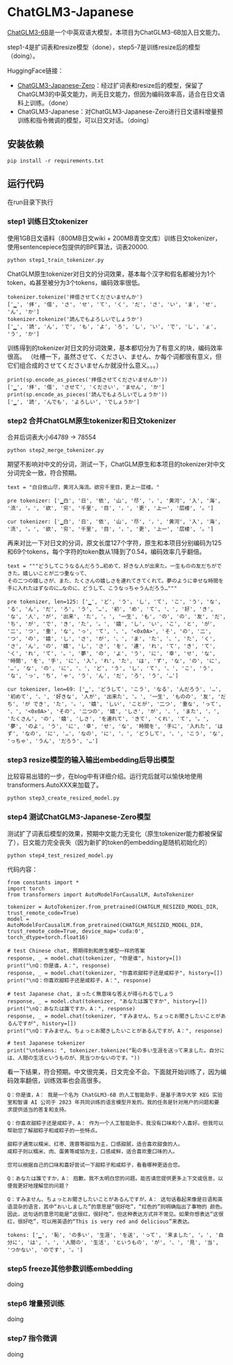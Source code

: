 # ChatGLM3-Japanese
[ChatGLM3-6B](https://github.com/THUDM/ChatGLM3)是一个中英双语大模型，本项目为ChatGLM3-6B加入日文能力。  

step1-4是扩词表和resize模型（done），step5-7是训练resize后的模型（doing）。

HuggingFace链接：
- [ChatGLM3-Japanese-Zero]( https://huggingface.co/dummy-foo/ChatGLM3-Japanese-Zero )：经过扩词表和resize后的模型，保留了ChatGLM3的中英文能力，尚无日文能力，但因为编码效率高，适合在日文语料上训练。（done）
- ChatGLM3-Japanese：对ChatGLM3-Japanese-Zero进行日文语料增量预训练和指令微调的模型，可以日文对话。（doing）


## 安装依赖
```
pip install -r requirements.txt
```

## 运行代码
在run目录下执行

### step1 训练日文tokenizer
使用1GB日文语料（800MB日文wiki + 200MB青空文库）训练日文tokenizer，使用sentencepiece包提供的BPE算法，词表20000.
```
python step1_train_tokenizer.py
```

ChatGLM原生tokenizer对日文的分词效果，基本每个汉字和假名都被分为1个token，ぬ甚至被分为3个tokens，编码效率很低。

```
tokenizer.tokenize('拝借させてくださいませんか')
['▁', '拝', '借', 'さ', 'せ', 'て', 'く', 'だ', 'さ', 'い', 'ま', 'せ', 'ん', 'か']
tokenizer.tokenize('読んでもよろしいでしょうか')
['▁', '読', 'ん', 'で', 'も', 'よ', 'ろ', 'し', 'い', 'で', 'し', 'ょ', 'う', 'か']
```
训练得到的tokenizer对日文的分词效果，基本都切分为了有意义的块，编码效率很高。
（吐槽一下，虽然させて、ください、ません、か每个词都很有意义，但它们组合成的させてくださいませんか就没什么意义。。。）
```
print(sp.encode_as_pieces('拝借させてくださいませんか'))
['▁', '拝', '借', 'させて', 'ください', 'ません', 'か']
print(sp.encode_as_pieces('読んでもよろしいでしょうか'))
['▁', '読', 'んでも', 'よろしい', 'でしょうか']
```

### step2 合并ChatGLM原生tokenizer和日文tokenizer
合并后词表大小64789 -> 78554
```
python step2_merge_tokenizer.py
```
期望不影响对中文的分词，测试一下，ChatGLM原生和本项目的tokenizer对中文分词完全一致，符合预期。  
``` 
text = "白日依山尽，黄河入海流。欲穷千里目，更上一层楼。"

pre tokenizer: ['▁白', '日', '依', '山', '尽', '，', '黄河', '入', '海', '流', '。', '欲', '穷', '千里', '目', '，', '更', '上一', '层楼', '。']

cur tokenizer: ['▁白', '日', '依', '山', '尽', '，', '黄河', '入', '海', '流', '。', '欲', '穷', '千里', '目', '，', '更', '上一', '层楼', '。']
```


再来对比一下对日文的分词，原文长度127个字符，原生和本项目分别编码为125和69个tokens，每个字符的token数从1降到了0.54，编码效率几乎翻倍。
``` 
text = """どうしてこうなるんだろう…初めて、好きな人が出来た。一生ものの友だちができた。嬉しいことが二つ重なって、
その二つの嬉しさが、また、たくさんの嬉しさを連れてきてくれて。夢のように幸せな時間を手に入れたはずなのに…なのに、どうして、こうなっちゃうんだろう…"""

pre tokenizer, len=125: ['▁', 'ど', 'う', 'し', 'て', 'こ', 'う', 'な', 'る', 'ん', 'だ', 'ろ', 'う', '…', '初', 'め', 'て', '、', '好', 'き', 'な', '人', 'が', '出来', 'た', '。', '一生', 'も', 'の', 'の', '友', 'だ', 'ち', 'が', 'で', 'き', 'た', '。', '嬉', 'し', 'い', 'こ', 'と', 'が', '二', 'つ', '重', 'な', 'っ', 'て', '、', '<0x0A>', 'そ', 'の', '二', 'つ', 'の', '嬉', 'し', 'さ', 'が', '、', 'ま', 'た', '、', 'た', 'く', 'さ', 'ん', 'の', '嬉', 'し', 'さ', 'を', '連', 'れ', 'て', 'き', 'て', 'く', 'れ', 'て', '。', '夢', 'の', 'よ', 'う', 'に', '幸', 'せ', 'な', '時間', 'を', '手', 'に', '入', 'れ', 'た', 'は', 'ず', 'な', 'の', 'に', '…', 'な', 'の', 'に', '、', 'ど', 'う', 'し', 'て', '、', 'こ', 'う', 'な', 'っ', 'ち', 'ゃ', 'う', 'ん', 'だ', 'ろ', 'う', '…']

cur tokenizer, len=69: ['▁', 'どうして', 'こう', 'なる', 'んだろう', '…', '初めて', '、', '好きな', '人が', '出来た', '。', '一生', 'ものの', '友', 'だち', 'が でき', 'た', '。', '嬉', 'しい', 'ことが', '二つ', '重な', 'って', '、', '<0x0A>', 'その', '二つの', '嬉', 'しさ', 'が', '、', 'また', '、', 'たくさん', 'の', '嬉', 'しさ', 'を連れて', 'きて', 'くれ', 'て', '。', '夢', 'のよ', 'う', 'に', '幸', 'せ', 'な', '時間を', '手に', '入れた', 'はず', 'なの', 'に', '…', 'なの', 'に', '、', 'どうして', '、', 'こう', 'な', 'っちゃ', 'うん', 'だろう', '…']
```

### step3 resize模型的输入输出embedding后导出模型
比较容易出错的一步，在blog中有详细介绍。运行完后就可以愉快地使用transformers.AutoXXX来加载了。
``` 
python step3_create_resized_model.py
```

### step4 测试ChatGLM3-Japanese-Zero模型
测试扩了词表后模型的效果，预期中文能力无变化（原生tokenizer能力都被保留了），日文能力完全丧失（因为新扩的token的embedding是随机初始化的）
``` 
python step4_test_resized_model.py
```
代码内容：
``` 
from constants import *
import torch
from transformers import AutoModelForCausalLM, AutoTokenizer

tokenizer = AutoTokenizer.from_pretrained(CHATGLM_RESIZED_MODEL_DIR, trust_remote_code=True)
model = AutoModelForCausalLM.from_pretrained(CHATGLM_RESIZED_MODEL_DIR, trust_remote_code=True, device_map='cuda:0', torch_dtype=torch.float16)

# test Chinese chat, 预期得到和原生模型一样的答案
response, _ = model.chat(tokenizer, "你是谁", history=[])
print("\nQ：你是谁，A：", response)
response, _ = model.chat(tokenizer, "你喜欢甜粽子还是咸粽子", history=[])
print("\nQ：你喜欢甜粽子还是咸粽子，A：", response)

# test Japanese chat, まったく無意味な答えが得られるでしょう
response, _ = model.chat(tokenizer, "あなたは誰ですか", history=[])
print("\nQ：あなたは誰ですか，A：", response)
response, _ = model.chat(tokenizer, "すみません、ちょっとお聞きしたいことがあるんですが", history=[])
print("\nQ：すみません、ちょっとお聞きしたいことがあるんですが，A：", response)

# test Japanese tokenizer
print("\ntokens: ", tokenizer.tokenize("恥の多い生涯を送って来ました。自分には、人間の生活というものが、見当つかないのです。"))
```
看一下结果，符合预期。中文很完美，日文完全不会。下面就开始训练了，因为编码效率翻倍，训练效率也会高很多。
``` 
Q：你是谁，A： 我是一个名为 ChatGLM3-6B 的人工智能助手，是基于清华大学 KEG 实验室和智谱 AI 公司于 2023 年共同训练的语言模型开发的。我的任务是针对用户的问题和要 求提供适当的答复和支持。

Q：你喜欢甜粽子还是咸粽子，A： 作为一个人工智能助手，我没有口味和个人喜好。但我可以帮助您了解甜粽子和咸粽子的一些特点。

甜粽子通常以糯米、红枣、莲蓉等甜馅为主，口感甜腻，适合喜欢甜食的人。
咸粽子则以糯米、肉、蛋黄等咸馅为主，口感咸鲜，适合喜欢重口味的人。

您可以根据自己的口味和喜好尝试一下甜粽子和咸粽子，看看哪种更适合您。

Q：あなたは誰ですか，A： 抱歉，我不太明白您的问题。能否请您提供更多上下文或信息，以便我更好地理解您的问题？

Q：すみません、ちょっとお聞きしたいことがあるんですが，A： 这句话看起来像是日语和英语混杂的语言，其中“おいしました”的意思是“很好吃”，“红色的”则明确指出了事物的 颜色。因此，这句话的意思可能是“这很红，很好吃”，但这种表达方式并不常见。如果你想表达“这很红，很好吃”，可以用英语的“This is very red and delicious”来表达。

tokens: ['▁', '恥', 'の多い', '生涯', 'を送', 'って', '来ました', '。', '自分に', 'は', '、', '人間の', '生活', 'というもの', 'が', '、', '見', '当', 'つかない', 'のです', '。']
```

### step5 freeze其他参数训练embedding
doing

### step6 增量预训练
doing

### step7 指令微调
doing